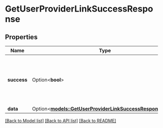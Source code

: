 # GetUserProviderLinkSuccessResponse

## Properties

Name | Type | Description | Notes
------------ | ------------- | ------------- | -------------
**success** | Option<**bool**> | Boolean that indicates whether the request was successful or not | [optional]
**data** | Option<[**models::GetUserProviderLinkSuccessResponseData**](GetUserProviderLinkSuccessResponse_data.md)> |  | [optional]

[[Back to Model list]](../README.md#documentation-for-models) [[Back to API list]](../README.md#documentation-for-api-endpoints) [[Back to README]](../README.md)


